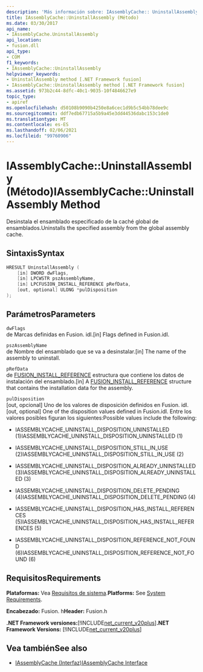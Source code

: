 ```yaml
---
description: 'Más información sobre: IAssemblyCache:: UninstallAssembly ((método)'
title: IAssemblyCache::UninstallAssembly (Método)
ms.date: 03/30/2017
api_name:
- IAssemblyCache.UninstallAssembly
api_location:
- fusion.dll
api_type:
- COM
f1_keywords:
- IAssemblyCache::UninstallAssembly
helpviewer_keywords:
- UninstallAssembly method [.NET Framework fusion]
- IAssemblyCache::UninstallAssembly method [.NET Framework fusion]
ms.assetid: 973b2c44-8dfc-40c1-9035-10f4846627e9
topic_type:
- apiref
ms.openlocfilehash: d50108b9090b4250e8a6cec1d9b5c54bb78dee9c
ms.sourcegitcommit: ddf7edb67715a5b9a45e3dd44536dabc153c1de0
ms.translationtype: MT
ms.contentlocale: es-ES
ms.lasthandoff: 02/06/2021
ms.locfileid: "99760906"
---
```

# <a name="iassemblycacheuninstallassembly-method"></a><span data-ttu-id="8cc21-103">IAssemblyCache::UninstallAssembly (Método)</span><span class="sxs-lookup"><span data-stu-id="8cc21-103">IAssemblyCache::UninstallAssembly Method</span></span>

<span data-ttu-id="8cc21-104">Desinstala el ensamblado especificado de la caché global de ensamblados.</span><span class="sxs-lookup"><span data-stu-id="8cc21-104">Uninstalls the specified assembly from the global assembly cache.</span></span>  
  
## <a name="syntax"></a><span data-ttu-id="8cc21-105">Sintaxis</span><span class="sxs-lookup"><span data-stu-id="8cc21-105">Syntax</span></span>  
  
```cpp  
HRESULT UninstallAssembly (  
    [in] DWORD dwFlags,  
    [in] LPCWSTR pszAssemblyName,  
    [in] LPCFUSION_INSTALL_REFERENCE pRefData,  
    [out, optional] ULONG *pulDisposition  
);  
```  
  
## <a name="parameters"></a><span data-ttu-id="8cc21-106">Parámetros</span><span class="sxs-lookup"><span data-stu-id="8cc21-106">Parameters</span></span>  

 `dwFlags`  
 <span data-ttu-id="8cc21-107">de Marcas definidas en Fusion. idl.</span><span class="sxs-lookup"><span data-stu-id="8cc21-107">[in] Flags defined in Fusion.idl.</span></span>  
  
 `pszAssemblyName`  
 <span data-ttu-id="8cc21-108">de Nombre del ensamblado que se va a desinstalar.</span><span class="sxs-lookup"><span data-stu-id="8cc21-108">[in] The name of the assembly to uninstall.</span></span>  
  
 `pRefData`  
 <span data-ttu-id="8cc21-109">de [FUSION_INSTALL_REFERENCE](fusion-install-reference-structure.md) estructura que contiene los datos de instalación del ensamblado.</span><span class="sxs-lookup"><span data-stu-id="8cc21-109">[in] A [FUSION_INSTALL_REFERENCE](fusion-install-reference-structure.md) structure that contains the installation data for the assembly.</span></span>  
  
 `pulDisposition`  
 <span data-ttu-id="8cc21-110">[out, opcional] Uno de los valores de disposición definidos en Fusion. idl.</span><span class="sxs-lookup"><span data-stu-id="8cc21-110">[out, optional] One of the disposition values defined in Fusion.idl.</span></span> <span data-ttu-id="8cc21-111">Entre los valores posibles figuran los siguientes:</span><span class="sxs-lookup"><span data-stu-id="8cc21-111">Possible values include the following:</span></span>  
  
- <span data-ttu-id="8cc21-112">IASSEMBLYCACHE_UNINSTALL_DISPOSITION_UNINSTALLED (1)</span><span class="sxs-lookup"><span data-stu-id="8cc21-112">IASSEMBLYCACHE_UNINSTALL_DISPOSITION_UNINSTALLED (1)</span></span>  
  
- <span data-ttu-id="8cc21-113">IASSEMBLYCACHE_UNINSTALL_DISPOSITION_STILL_IN_USE (2)</span><span class="sxs-lookup"><span data-stu-id="8cc21-113">IASSEMBLYCACHE_UNINSTALL_DISPOSITION_STILL_IN_USE (2)</span></span>  
  
- <span data-ttu-id="8cc21-114">IASSEMBLYCACHE_UNINSTALL_DISPOSITION_ALREADY_UNINSTALLED (3)</span><span class="sxs-lookup"><span data-stu-id="8cc21-114">IASSEMBLYCACHE_UNINSTALL_DISPOSITION_ALREADY_UNINSTALLED (3)</span></span>  
  
- <span data-ttu-id="8cc21-115">IASSEMBLYCACHE_UNINSTALL_DISPOSITION_DELETE_PENDING (4)</span><span class="sxs-lookup"><span data-stu-id="8cc21-115">IASSEMBLYCACHE_UNINSTALL_DISPOSITION_DELETE_PENDING (4)</span></span>  
  
- <span data-ttu-id="8cc21-116">IASSEMBLYCACHE_UNINSTALL_DISPOSITION_HAS_INSTALL_REFERENCES (5)</span><span class="sxs-lookup"><span data-stu-id="8cc21-116">IASSEMBLYCACHE_UNINSTALL_DISPOSITION_HAS_INSTALL_REFERENCES (5)</span></span>  
  
- <span data-ttu-id="8cc21-117">IASSEMBLYCACHE_UNINSTALL_DISPOSITION_REFERENCE_NOT_FOUND (6)</span><span class="sxs-lookup"><span data-stu-id="8cc21-117">IASSEMBLYCACHE_UNINSTALL_DISPOSITION_REFERENCE_NOT_FOUND (6)</span></span>  
  
## <a name="requirements"></a><span data-ttu-id="8cc21-118">Requisitos</span><span class="sxs-lookup"><span data-stu-id="8cc21-118">Requirements</span></span>  

 <span data-ttu-id="8cc21-119">**Plataformas:** Vea [Requisitos de sistema](../../get-started/system-requirements.md).</span><span class="sxs-lookup"><span data-stu-id="8cc21-119">**Platforms:** See [System Requirements](../../get-started/system-requirements.md).</span></span>  
  
 <span data-ttu-id="8cc21-120">**Encabezado:** Fusion. h</span><span class="sxs-lookup"><span data-stu-id="8cc21-120">**Header:** Fusion.h</span></span>  
  
 <span data-ttu-id="8cc21-121">**.NET Framework versiones:**[!INCLUDE[net_current_v20plus](../../../../includes/net-current-v20plus-md.md)]</span><span class="sxs-lookup"><span data-stu-id="8cc21-121">**.NET Framework Versions:** [!INCLUDE[net_current_v20plus](../../../../includes/net-current-v20plus-md.md)]</span></span>  
  
## <a name="see-also"></a><span data-ttu-id="8cc21-122">Vea también</span><span class="sxs-lookup"><span data-stu-id="8cc21-122">See also</span></span>

- [<span data-ttu-id="8cc21-123">IAssemblyCache (Interfaz)</span><span class="sxs-lookup"><span data-stu-id="8cc21-123">IAssemblyCache Interface</span></span>](iassemblycache-interface.md)
